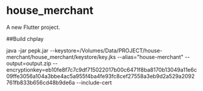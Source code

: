 # house_merchant

A new Flutter project.

##Build chplay

java -jar pepk.jar --keystore=/Volumes/Data/PROJECT/house-merchant/house_merchant/keystore/key.jks --alias="house-merchant" --output=output.zip --encryptionkey=eb10fe8f7c7c9df715022017b00c6471f8ba8170b13049a11e6c09ffe3056a104a3bbe4ac5a955f4ba4fe93fc8cef27558a3eb9d2a529a2092761fb833b656cd48b9de6a --include-cert